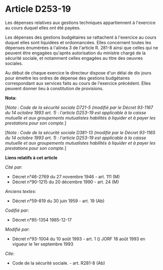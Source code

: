 # Article D253-19

Les dépenses relatives aux gestions techniques appartiennent à l'exercice au cours duquel elles ont été payées.

Les dépenses des gestions budgétaires se rattachent à l'exercice au cours duquel elles sont liquidées et ordonnancées. Elles
concernent toutes les dépenses énumérées à l'alinéa 3 de l'article R. 281-8 ainsi que celles qui ne peuvent être engagées
qu'après autorisation du ministre chargé de la sécurité sociale, et notamment celles engagées au titre des oeuvres sociales.

Au début de chaque exercice le directeur dispose d'un délai de dix jours pour émettre les ordres de dépense des gestions
budgétaires correspondant aux services faits au cours de l'exercice précédent. Elles peuvent donner lieu à constitution de
provisions.

**Nota:**

[*Nota : Code de la sécurité sociale D721-5 (modifié par le Décret 93-1167 du 14 octobre 1993 art. 1) : l'article D253-19 est
applicable à la caisse mutuelle et aux groupements mutualistes habilités à liquider et à payer les prestations pour son
compte.*] 

[*Nota : Code de la sécurité sociale D381-13 (modifié par le Décret 93-1165 du 14 octobre 1993 art. 1) : l'article D253-19
est applicable à la caisse mutuelle et aux groupements mutualistes habilités à liquider et à payer les prestations pour son
compte.*]

**Liens relatifs à cet article**

_Cité par_:

  - Décret n°46-2769 du 27 novembre 1946 - art. 111 (M)
  - Décret n°90-1215 du 20 décembre 1990 - art. 24 (M)

_Anciens textes_:

  - Décret n°59-819 du 30 juin 1959 - art. 19 (Ab)

_Codifié par_:

  - Décret n°85-1354 1985-12-17

_Modifié par_:

  - Décret n°93-1004 du 10 août 1993 - art. 1 () JORF 18 août 1993 en vigueur le 1er septembre 1993

_Cite_:

  - Code de la sécurité sociale. - art. R281-8 (Ab)
